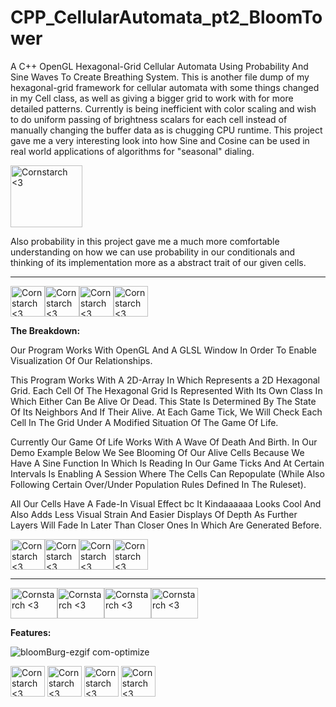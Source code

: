 # CPP_CellularAutomata_pt2_BloomTower
A C++ OpenGL Hexagonal-Grid Cellular Automata Using Probability And Sine Waves To Create Breathing System. This is another file dump of my hexagonal-grid framework for cellular automata with some things changed in my Cell class, as well as giving a bigger grid to work with for more detailed patterns. Currently is being inefficient with color scaling and wish to do uniform passing of brightness scalars for each cell instead of manually changing the buffer data as is chugging CPU runtime.
This project gave me a very interesting look into how Sine and Cosine can be used in real world applications of algorithms for "seasonal" dialing.

<img src="https://github.com/Kingerthanu/CPP_CellularAutomata_pt2_BloomTower/assets/76754592/da80eed3-455b-49ca-9359-85a1d9c794f8" alt="Cornstarch <3" width="115" height="99">

Also probability in this project gave me a much more comfortable understanding on how we can use probability in our conditionals and thinking of its implementation more as a abstract trait of our given cells.

----------------------------------------------------------------------------

<img src="https://github.com/Kingerthanu/CPP_CellularAutomata_pt2_BloomTower/assets/76754592/a09db4d7-1aff-4746-a57a-2d2b6dcb9bb4" alt="Cornstarch <3" width="55" height="49"><img src="https://github.com/Kingerthanu/CPP_CellularAutomata_pt2_BloomTower/assets/76754592/a09db4d7-1aff-4746-a57a-2d2b6dcb9bb4" alt="Cornstarch <3" width="55" height="49"><img src="https://github.com/Kingerthanu/CPP_CellularAutomata_pt2_BloomTower/assets/76754592/a09db4d7-1aff-4746-a57a-2d2b6dcb9bb4" alt="Cornstarch <3" width="55" height="49"><img src="https://github.com/Kingerthanu/CPP_CellularAutomata_pt2_BloomTower/assets/76754592/a09db4d7-1aff-4746-a57a-2d2b6dcb9bb4" alt="Cornstarch <3" width="55" height="49">


**The Breakdown:**

  Our Program Works With OpenGL And A GLSL Window In Order To Enable Visualization Of Our Relationships.
  
  This Program Works With A 2D-Array In Which Represents a 2D Hexagonal Grid. Each Cell Of The Hexagonal Grid Is Represented With Its Own Class In Which Either Can Be Alive Or Dead. 
  This State Is Determined By The State Of Its Neighbors And If Their Alive. At Each Game Tick, We Will Check Each Cell In The Grid Under A Modified Situation Of The Game Of Life. 

  Currently Our Game Of Life Works With A Wave Of Death And Birth. In Our Demo Example Below We See Blooming Of Our Alive Cells Because We Have A Sine Function In Which Is Reading In Our Game Ticks And At Certain Intervals Is Enabling A Session Where The Cells Can Repopulate (While Also Following Certain Over/Under Population Rules Defined In The Ruleset).

  All Our Cells Have A Fade-In Visual Effect bc It Kindaaaaaa Looks Cool And Also Adds Less Visual Strain And Easier Displays Of Depth As Further Layers Will Fade In Later Than Closer Ones In Which Are Generated Before.


<img src="https://github.com/Kingerthanu/CPP_CellularAutomata_pt2_BloomTower/assets/76754592/274bf657-6438-4475-b00b-c20deacb7f8c" alt="Cornstarch <3" width="55" height="49"><img src="https://github.com/Kingerthanu/CPP_CellularAutomata_pt2_BloomTower/assets/76754592/274bf657-6438-4475-b00b-c20deacb7f8c" alt="Cornstarch <3" width="55" height="49"><img src="https://github.com/Kingerthanu/CPP_CellularAutomata_pt2_BloomTower/assets/76754592/274bf657-6438-4475-b00b-c20deacb7f8c" alt="Cornstarch <3" width="55" height="49"><img src="https://github.com/Kingerthanu/CPP_CellularAutomata_pt2_BloomTower/assets/76754592/274bf657-6438-4475-b00b-c20deacb7f8c" alt="Cornstarch <3" width="55" height="49">

----------------------------------------------------------------------------

<img src="https://github.com/Kingerthanu/CPP_CellularAutomata_pt2_BloomTower/assets/76754592/4adedc17-8471-4b0a-a807-9a64fc3ed85c" alt="Cornstarch <3" width="75" height="49"><img src="https://github.com/Kingerthanu/CPP_CellularAutomata_pt2_BloomTower/assets/76754592/4adedc17-8471-4b0a-a807-9a64fc3ed85c" alt="Cornstarch <3" width="75" height="49"><img src="https://github.com/Kingerthanu/CPP_CellularAutomata_pt2_BloomTower/assets/76754592/4adedc17-8471-4b0a-a807-9a64fc3ed85c" alt="Cornstarch <3" width="75" height="49"><img src="https://github.com/Kingerthanu/CPP_CellularAutomata_pt2_BloomTower/assets/76754592/4adedc17-8471-4b0a-a807-9a64fc3ed85c" alt="Cornstarch <3" width="75" height="49">

**Features:**

![bloomBurg-ezgif com-optimize](https://github.com/Kingerthanu/CPP_CellularAutomata_pt2_BloomTower/assets/76754592/0766cf13-5890-4f79-a3a8-c9452a4856c8)

<img src="https://github.com/Kingerthanu/CPP_CellularAutomata_pt2_BloomTower/assets/76754592/cfbf498f-6979-43fa-a040-4ad24c3a509d" alt="Cornstarch <3" width="55" height="49"> <img src="https://github.com/Kingerthanu/CPP_CellularAutomata_pt2_BloomTower/assets/76754592/cfbf498f-6979-43fa-a040-4ad24c3a509d" alt="Cornstarch <3" width="55" height="49"> <img src="https://github.com/Kingerthanu/CPP_CellularAutomata_pt2_BloomTower/assets/76754592/cfbf498f-6979-43fa-a040-4ad24c3a509d" alt="Cornstarch <3" width="55" height="49"> <img src="https://github.com/Kingerthanu/CPP_CellularAutomata_pt2_BloomTower/assets/76754592/cfbf498f-6979-43fa-a040-4ad24c3a509d" alt="Cornstarch <3" width="55" height="49">
